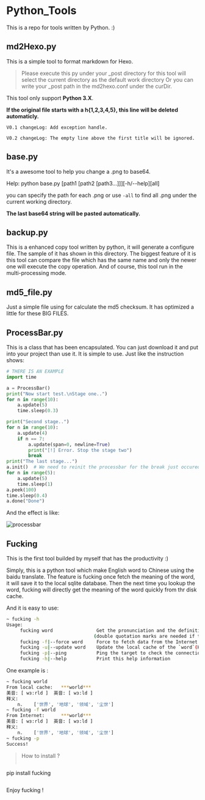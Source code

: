 # Python_Tools

This is a repo for tools written by Python. :)

## md2Hexo.py

This is a simple tool to format markdown for Hexo.
> Please execute this py under your _post directory for this tool will select the current directory as the default work directory
> Or you can write your _post path in the md2hexo.conf under the curDir.

This tool only support **Python 3.X**.

**If the original file starts with a h{1,2,3,4,5}, this line will be deleted automaticly.**

`V0.1 changeLog: Add exception handle.`

`V0.2 changeLog: The empty line above the first title will be ignored.`


## base.py

It's a awesome tool to help you change a .png to base64.

Help: python base.py [path1 [path2 [path3...]]][-h/--help][all]

you can specify the path for each .png or use `-all` to find all .png under the current working directory.

**The last base64 string will be pasted automatically.**

## backup.py

This is a enhanced copy tool written by python, it will generate a configure file. The sample of it has shown in this directory. The biggest feature of it is this tool can compare the file which has the same name and only the newer one will execute the copy operation. And of course, this tool run in the multi-processing mode.

## md5_file.py

Just a simple file using for calculate the md5 checksum. It has optimized a little for these BIG FILES.

## ProcessBar.py

This is a class that has been encapsulated. You can just download it and put into your project than use it. It is simple to use.
Just like the instruction shows:

```python
# THERE IS AN EXAMPLE
import time

a = ProcessBar()
print("Now start test.\nStage one..")
for n in range(10):
    a.update(5)
    time.sleep(0.3)

print("Second stage..")
for n in range(10):
    a.update(4)
    if n == 7:
        a.update(span=0, newline=True)
        print("[!] Error. Stop the stage two")
        break
print("The last stage...")
a.init()  # We need to reinit the processbar for the break just occured instead of the bar will continue from the breakpoint.
for n in range(5):
    a.update(5)
    time.sleep(1)
a.peek(100)
time.sleep(0.4)
a.done("Done")
```

And the effect is like:

![processbar](http://omps875vw.bkt.clouddn.com/processbar.gif)

## Fucking

This is the first tool builded by myself that has the productivity :)

Simply, this is a python tool which make English word to Chinese using the baidu translate. The feature is fucking once fetch the meaning of the word, it will save it to the local sqlite database. Then the next time you lookup the word, fucking will directly get the meaning of the word quickly from thr disk cache.

And it is easy to use:

```bash
~ fucking -h
Usage:
	 fucking word             	 Get the pronunciation and the definition of the `word`.
					            (double quotation marks are needed if the `word` is a phrase or a sentence)
	 fucking -f|--force word  	 Force to fetch data from the Internet
	 fucking -u|--update word 	 Update the local cache of the `word`(Has the same effect of the -f)
	 fucking -p|--ping        	 Ping the target to check the connection
	 fucking -h|--help        	 Print this help information
```

One example is :

```bash
~ fucking world
From local cache:	***world***
美音: [ wɜ:rld ]	英音: [ wɜ:ld ]
释义:
	n.    ['世界', '地球', '领域', '尘世']
~ fucking -f world
From Internet:   	***world***
美音: [ wɜ:rld ]	英音: [ wɜ:ld ]
释义:
	n.    ['世界', '地球', '领域', '尘世']
~ fucking -p
Success!
```

> How to install ?
> ```
pip install fucking
>```

Enjoy fucking !

